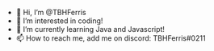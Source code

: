 - 👋 Hi, I’m @TBHFerris
- 👀 I’m interested in coding!
- 🌱 I’m currently learning Java and Javascript!
- 📫 How to reach me, add me on discord: TBHFerris#0211
